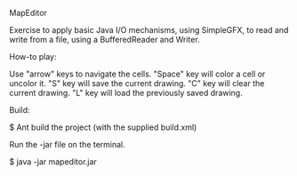 MapEditor 

Exercise to apply basic Java I/O mechanisms, using SimpleGFX, to read and write from a file, using a BufferedReader and Writer.



How-to play:

Use "arrow" keys to navigate the cells.
"Space" key will color a cell or uncolor it.
"S" key will save the current drawing. 
"C" key will clear the current drawing. 
"L" key will load the previously saved drawing. 

Build:

$ Ant build the project (with the supplied build.xml)

Run the -jar file on the terminal.

$ java -jar mapeditor.jar
